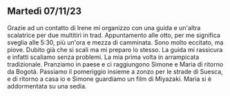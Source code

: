 ## Martedì 07/11/23

Grazie ad un contatto di Irene mi organizzo con una guida e un'altra scalatrice per due multitiri in trad. Appuntamento alle otto, per me significa sveglia alle 5:30, più un'ora e mezza di camminata. Sono molto eccitato, ma piove. Dubito già che si scali ma mi preparo lo stesso. La guida mi rassicura e infatti scaliamo senza problemi. La mia prima volta in arrampicata tradizionale. Pranziamo in paese e ci raggiungono Simone e Maria di ritorno da Bogotá. Passiamo il pomeriggio insieme a zonzo per le strade di Suesca, e di ritorno a casa io e Simone guardiamo un film di Miyazaki. Maria si è addormentata su una sedia.

